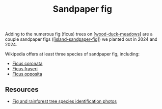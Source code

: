 ﻿---
backlinks:
- title: Plants
  url: /memex/sense/landscape-garden/plants/plants.html
- title: Sandpaper fig - The island
  url: /memex/sense/landscape-garden/individual-plants/island-sandpaper-fig.html
- title: Hugh and Kay's Sandpaper Fig (Gatton Creek frontage)
  url: /memex/sense/landscape-garden/individual-plants/hugh-and-kays-sandpaper-fig.html
tags:
- plant
- fig
- wood-duck-meadows
- tree
- native
title: Sandpaper fig
type: plants
---
Adding to the numerous fig (ficus) trees on [[wood-duck-meadows]] are a couple sandpaper figs ([[island-sandpaper-fig]]) we planted out in 2024 and 2024.

Wikipedia offers at least three species of sandpaper fig, including:

- [Ficus coronata](https://en.wikipedia.org/wiki/Ficus_coronata) 
- [Ficus fraseri](https://en.wikipedia.org/wiki/Ficus_fraseri)
- [Ficus opposita](https://en.wikipedia.org/wiki/Ficus_opposita)

## Resources

- [Fig and rainforest tree species identification photos](https://www.allcreativedesigns.com.au/pages/galltrees5.html)


[//begin]: # "Autogenerated link references for markdown compatibility"
[wood-duck-meadows]: ../wood-duck-meadows "Wood duck meadows"
[island-sandpaper-fig]: ../individual-plants/island-sandpaper-fig "Sandpaper fig - The island"
[//end]: # "Autogenerated link references"